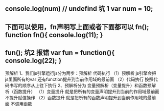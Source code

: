 console.log(num) // undefind 坑 1
var num = 10;
----------------------------------
下面可以使用，fn声明写上面或者下面都可以
fn();
function fn(){
    console.log(11);
}
----------------------------------
fun();    坑2  报错 
var fun = function(){
    console.log(22);
}
----------------------------------
预解析 
1、我们js引擎运行js分为两步：预解析 代码执行
（1）预解析 js引擎会把js里面所有的var 还有function提升到当前作用域的最前面
（2）代码执行 按照代码书写的顺序从上往下执行
2、预解析分为 变量预解析（变量提升）和函数预解析（函数提升）
（1）变量提升 就是把所有的变量声明提升到当前的作用域最前面 不提升赋值操作
（2）函数提升 就是把所有的函数声明提升到当前作用域的最前面 不调用函数